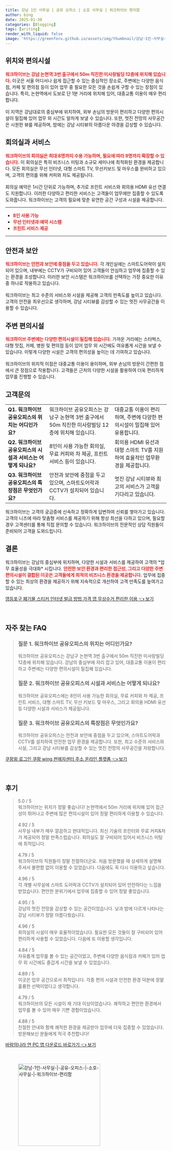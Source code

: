 ```yaml
---
title: 강남 1인 사무실 | 공유 오피스 | 소호 사무실 | 워크하이브 편리함
author: bing
date: 2025-01-30
categories: [Blogging]
tags: [writing]
render_with_liquid: false
image: 'https://greenforu.github.io/assets/img/thumbnail/강남-1인-사무실-|-공유-오피스-|-소호-사무실-|-워크하이브-편리함.webp'
---
```



<h2 id='위치와편의시설'>위치와 편의시설</h2>

<p><b><span style="color: #ee2323;">워크하이브는 강남 논현역 3번 출구에서 50m 직진한 미사랑빌딩 12층에 위치해 있습니다.</span></b> 이곳은 서울 어디서나 쉽게 접근할 수 있는 중심적인 장소로, 주변에는 다양한 음식점, 카페 및 편의점 등이 있어 업무 중 필요한 모든 것을 손쉽게 구할 수 있는 장점이 있습니다. 특히, 논현역에서 도보로 단 1분 거리에 위치해 있어, 대중교통 이용이 매우 편리합니다.<br><br>이 지역은 강남대로의 중심부에 위치하여, 외부 손님의 방문이 편리하고 다양한 편의시설이 밀집해 있어 업무 외 시간도 알차게 보낼 수 있습니다. 또한, 멋진 전망의 사무공간은 시원한 뷰를 제공하며, 밤에는 강남 시티뷰의 아름다운 야경을 감상할 수 있습니다.</p>

<h2 id='회의실과서비스'>회의실과 서비스</h2>

<p><b><span style="color: #ee2323;">워크하이브의 회의실은 최대 8명까지 수용 가능하며, 필요에 따라 9명까지 확장할 수 있습니다.</span></b> 이 회의실은 특히 비즈니스 미팅과 소규모 세미나에 최적화된 환경을 제공합니다. 모든 회의실은 무선 인터넷, 대형 스마트 TV, 무선키보드 및 마우스를 완비하고 있으며, 고객의 편의를 위해 커피와 차도 제공됩니다.<br><br>회의실 예약은 1시간 단위로 가능하며, 추가로 프린트 서비스와 회의용 HDMI 유선 연결도 지원합니다. 이러한 다양하고 편리한 서비스는 고객들이 업무에만 집중할 수 있도록 도와줍니다. 워크하이브는 고객의 필요에 맞춘 유연한 공간 구성과 시설을 제공합니다.</p>

<hr />

<ul>
    <li><b><span style="color: #ee2323;">8인 사용 가능</span></b></li>
    <li><b><span style="color: #ee2323;">무선 인터넷과 예약 시스템</span></b></li>
    <li><b><span style="color: #ee2323;">프린트 서비스 제공</span></b></li>
</ul>

<hr />

<h2 id='안전과보안'>안전과 보안</h2>

<p><b><span style="color: #ee2323;">워크하이브는 안전과 보안에 중점을 두고 있습니다.</span></b> 각 개인실에는 스마트도어락이 설치되어 있으며, 내부에는 CCTV가 구비되어 있어 고객들이 안심하고 업무에 집중할 수 있는 환경을 조성합니다. 이러한 보안 시스템은 워크하이브를 선택하는 가장 중요한 이유 중 하나로 작용하고 있습니다.<br><br>워크하이브는 최고 수준의 서비스와 시설을 제공해 고객의 만족도를 높이고 있습니다. 고객의 안전을 최우선으로 생각하며, 강남 시티뷰를 감상할 수 있는 멋진 사무공간을 이용할 수 있습니다.</p>

<h2 id='주변편의시설'>주변 편의시설</h2>

<p><b><span style="color: #ee2323;">워크하이브 주변에는 다양한 편의시설이 밀집해 있습니다.</span></b> 가까운 거리에는 스타벅스, 대형 맛집, 카페, 병원 및 편의점 등이 있어 업무 외 시간에도 여유롭게 시간을 보낼 수 있습니다. 이렇게 다양한 시설은 고객의 편의성을 높이는 데 기여하고 있습니다.<br><br>워크하이브의 위치적 이점은 대중교통 이용이 용이하며, 외부 손님의 방문이 간편한 점에서 큰 장점으로 작용합니다. 고객들은 근처의 다양한 시설을 활용하여 더욱 편리하게 업무를 진행할 수 있습니다.</p>

<h2 id='고객문의'>고객문의</h2>

<table>
    <tr>
        <td><b>Q1. 워크하이브 공유오피스의 위치는 어디인가요?</b></td>
        <td>워크하이브 공유오피스는 강남구 논현역 3번 출구에서 50m 직진한 미사랑빌딩 12층에 위치해 있습니다.</td>
        <td>대중교통 이용이 편리하며, 주변에 다양한 편의시설이 밀집해 있어 유용합니다.</td>
    </tr>
    <tr>
        <td><b>Q2. 워크하이브 공유오피스의 시설과 서비스는 어떻게 되나요?</b></td>
        <td>8인이 사용 가능한 회의실, 무료 커피와 차 제공, 프린트 서비스 등이 있습니다.</td>
        <td>회의용 HDMI 유선과 대형 스마트 TV를 지원하여 효율적인 업무환경을 제공합니다.</td>
    </tr>
    <tr>
        <td><b>Q3. 워크하이브 공유오피스의 특장점은 무엇인가요?</b></td>
        <td>안전과 보안에 중점을 두고 있으며, 스마트도어락과 CCTV가 설치되어 있습니다.</td>
        <td>멋진 강남 시티뷰와 최고의 서비스가 고객을 기다리고 있습니다.</td>
    </tr>
</table>

<p>워크하이브는 고객의 궁금증에 신속하고 정확하게 답변하여 신뢰를 쌓아가고 있습니다. 고객의 니즈에 따라 맞춤형 서비스를 제공하기 위해 항상 최선을 다하고 있으며, 필요할 경우 고객센터를 통해 직접 문의할 수 있습니다. 워크하이브의 전문적인 상담 직원들이 준비되어 고객을 도와드립니다.</p>

<h2 id='결론'>결론</h2>

<p>워크하이브는 강남의 중심부에 위치하며, 다양한 시설과 서비스를 제공하여 고객의 *업무 효율성을 극대화* 시킵니다. <b><span style="color: #ee2323;">안전한 보안 환경과 편리한 접근성, 그리고 다양한 주변 편의시설이 결합된 이곳은 고객들에게 최적의 비즈니스 환경을 제공합니다.</span></b> 업무에 집중할 수 있는 최상의 환경을 제공하기 위해 지속적으로 개선하여 고객 만족도를 높여가고 있습니다.</p>


<p><a class="click-button" title="영등포구 폐기물 스티커 인터넷 발급 방법 가격 앱 무상수거 편리한 이용" href="https://greenforu.github.io/posts/%EC%98%81%EB%93%B1%ED%8F%AC%EA%B5%AC-%ED%8F%90%EA%B8%B0%EB%AC%BC-%EC%8A%A4%ED%8B%B0%EC%BB%A4-%EC%9D%B8%ED%84%B0%EB%84%B7-%EB%B0%9C%EA%B8%89-%EB%B0%A9%EB%B2%95-%EA%B0%80%EA%B2%A9-%EC%95%B1-%EB%AC%B4%EC%83%81%EC%88%98%EA%B1%B0-%ED%8E%B8%EB%A6%AC%ED%95%9C-%EC%9D%B4%EC%9A%A9/" rel="dofollow">영등포구 폐기물 스티커 인터넷 발급 방법 가격 앱 무상수거 편리한 이용 👈 보기</a></p><br>
<h2 id='자주_찾는_FAQ'>자주 찾는 FAQ</h2>
<div itemscope="" itemtype="https://schema.org/FAQPage"> 
<blockquote> 
<div itemscope="" itemprop="mainEntity" itemtype="https://schema.org/Question"> 
<h3 itemprop="name">질문 1. 워크하이브 공유오피스의 위치는 어디인가요?</h3> 
<div itemscope="" itemprop="acceptedAnswer" itemtype="https://schema.org/Answer"> 
<span itemprop="text"> 
<p>워크하이브 공유오피스는 강남구 논현역 3번 출구에서 50m 직진한 미사랑빌딩 12층에 위치해 있습니다. 강남의 중심부에 자리 잡고 있어, 대중교통 이용이 편리하고 주변에는 다양한 편의시설이 밀집해 있습니다.</p> 
</span> 
</div> 
</div> 
<div itemscope="" itemprop="mainEntity" itemtype="https://schema.org/Question"> 
<h3 itemprop="name">질문 2. 워크하이브 공유오피스의 시설과 서비스는 어떻게 되나요?</h3> 
<div itemscope="" itemprop="acceptedAnswer" itemtype="https://schema.org/Answer"> 
<span itemprop="text"> 
<p>워크하이브 공유오피스에는 8인이 사용 가능한 회의실, 무료 커피와 차 제공, 프린트 서비스, 대형 스마트 TV, 무선 키보드 및 마우스, 그리고 회의용 HDMI 유선 등 다양한 시설과 서비스가 제공됩니다.</p> 
</span> 
</div> 
</div> 
<div itemscope="" itemprop="mainEntity" itemtype="https://schema.org/Question"> 
<h3 itemprop="name">질문 3. 워크하이브 공유오피스의 특장점은 무엇인가요?</h3> 
<div itemscope="" itemprop="acceptedAnswer" itemtype="https://schema.org/Answer"> 
<span itemprop="text"> 
<p>워크하이브 공유오피스는 안전과 보안에 중점을 두고 있으며, 스마트도어락과 CCTV를 설치하여 안전한 업무 환경을 제공합니다. 또한, 최고 수준의 서비스와 시설, 그리고 강남 시티뷰를 감상할 수 있는 멋진 전망의 사무공간을 자랑합니다.</p> 
</span> 
</div> 
</div> 
</blockquote> 
</div>
<p><a class="click-button" title="쿠팡윙 로그인 쿠팡 wing 판매자센터 주소 온라인 플랫폼" href="https://greenforu.github.io/posts/%EC%BF%A0%ED%8C%A1%EC%9C%99-%EB%A1%9C%EA%B7%B8%EC%9D%B8-%EC%BF%A0%ED%8C%A1-wing-%ED%8C%90%EB%A7%A4%EC%9E%90%EC%84%BC%ED%84%B0-%EC%A3%BC%EC%86%8C-%EC%98%A8%EB%9D%BC%EC%9D%B8-%ED%94%8C%EB%9E%AB%ED%8F%BC/" rel="dofollow">쿠팡윙 로그인 쿠팡 wing 판매자센터 주소 온라인 플랫폼 👈 보기</a></p><br>
<h2 id='후기'>후기</h2>
<div itemscope itemtype="https://schema.org/Product">
  <blockquote>
  <div itemprop="review" itemscope itemtype="https://schema.org/Review">
      <div itemprop="reviewRating" itemscope itemtype="https://schema.org/Rating"> <span itemprop="ratingValue">5.0</span> / <span itemprop="bestRating">5</span> </div>
      <span itemprop="reviewBody">워크하이브는 위치가 정말 좋습니다! 논현역에서 50m 거리에 위치해 있어 접근성이 뛰어나고 주변에 많은 편의시설이 있어 정말 편리하게 이용할 수 있습니다.</span>
  </div>
  <br>
  <div itemprop="review" itemscope itemtype="https://schema.org/Review">
      <div itemprop="reviewRating" itemscope itemtype="https://schema.org/Rating"> <span itemprop="ratingValue">4.92</span> / <span itemprop="bestRating">5</span> </div>
      <span itemprop="reviewBody">사무실 내부가 매우 깔끔하고 현대적입니다. 최신 기술의 프린터와 무료 커피&차가 제공되어 정말 만족스럽습니다. 회의실도 잘 구비되어 있어서 비즈니스 미팅에 최적입니다.</span>
  </div>
  <br>
  <div itemprop="review" itemscope itemtype="https://schema.org/Review">
      <div itemprop="reviewRating" itemscope itemtype="https://schema.org/Rating"> <span itemprop="ratingValue">4.79</span> / <span itemprop="bestRating">5</span> </div>
      <span itemprop="reviewBody">워크하이브의 직원들이 정말 친절하더군요. 처음 방문했을 때 상세하게 설명해 주셔서 불편함 없이 이용할 수 있었습니다. 다음에도 꼭 다시 이용하고 싶습니다.</span>
  </div>
  <br>
  <div itemprop="review" itemscope itemtype="https://schema.org/Review">
      <div itemprop="reviewRating" itemscope itemtype="https://schema.org/Rating"> <span itemprop="ratingValue">4.96</span> / <span itemprop="bestRating">5</span> </div>
      <span itemprop="reviewBody">각 개별 사무실에 스마트 도어락과 CCTV가 설치되어 있어 안전하다는 느낌을 받았습니다. 편안한 분위기에서 업무에 집중할 수 있어 정말 좋았습니다.</span>
  </div>
  <br>
  <div itemprop="review" itemscope itemtype="https://schema.org/Review">
      <div itemprop="reviewRating" itemscope itemtype="https://schema.org/Rating"> <span itemprop="ratingValue">4.95</span> / <span itemprop="bestRating">5</span> </div>
      <span itemprop="reviewBody">강남의 멋진 전망을 감상할 수 있는 공간이었습니다. 낮과 밤에 다르게 나타나는 강남 시티뷰가 정말 아름다웠습니다.</span>
  </div>
  <br>
  <div itemprop="review" itemscope itemtype="https://schema.org/Review">
      <div itemprop="reviewRating" itemscope itemtype="https://schema.org/Rating"> <span itemprop="ratingValue">4.96</span> / <span itemprop="bestRating">5</span> </div>
      <span itemprop="reviewBody">회의실의 시설이 매우 효율적이었습니다. 필요한 모든 것들이 잘 구비되어 있어 편리하게 사용할 수 있었습니다. 다음에 또 이용할 생각입니다.</span>
  </div>
  <br>
  <div itemprop="review" itemscope itemtype="https://schema.org/Review">
      <div itemprop="reviewRating" itemscope itemtype="https://schema.org/Rating"> <span itemprop="ratingValue">4.84</span> / <span itemprop="bestRating">5</span> </div>
      <span itemprop="reviewBody">자유롭게 업무를 볼 수 있는 공간이었고, 주변에 다양한 음식점과 카페가 있어 업무 외 시간에도 즐겁게 시간을 보낼 수 있었습니다.</span>
  </div>
  <br>
  <div itemprop="review" itemscope itemtype="https://schema.org/Review">
      <div itemprop="reviewRating" itemscope itemtype="https://schema.org/Rating"> <span itemprop="ratingValue">4.89</span> / <span itemprop="bestRating">5</span> </div>
      <span itemprop="reviewBody">이곳은 업무 공간으로서 최적입니다. 각종 편의 시설과 안전한 환경 덕분에 정말 훌륭한 선택이었다고 생각합니다.</span>
  </div>
  <br>
  <div itemprop="review" itemscope itemtype="https://schema.org/Review">
      <div itemprop="reviewRating" itemscope itemtype="https://schema.org/Rating"> <span itemprop="ratingValue">4.79</span> / <span itemprop="bestRating">5</span> </div>
      <span itemprop="reviewBody">워크하이브의 모든 시설이 제 기대 이상이었습니다. 쾌적하고 편안한 환경에서 업무를 볼 수 있어 매우 기쁜 경험이었습니다.</span>
  </div>
  <br>
  <div itemprop="review" itemscope itemtype="https://schema.org/Review">
      <div itemprop="reviewRating" itemscope itemtype="https://schema.org/Rating"> <span itemprop="ratingValue">4.88</span> / <span itemprop="bestRating">5</span> </div>
      <span itemprop="reviewBody">친절한 안내와 함께 쾌적한 환경을 제공받아 업무에 더욱 집중할 수 있었습니다. 방문해보신 분들에게 적극 추천합니다!</span>
  </div>
  </blockquote>
</div>
<p><a class="click-button" title="바람의나라 연 PC 앱 다운로드 바로가기" href="https://greenforu.github.io/posts/%EB%B0%94%EB%9E%8C%EC%9D%98%EB%82%98%EB%9D%BC-%EC%97%B0-PC-%EC%95%B1-%EB%8B%A4%EC%9A%B4%EB%A1%9C%EB%93%9C-%EB%B0%94%EB%A1%9C%EA%B0%80%EA%B8%B0/" rel="dofollow">바람의나라 연 PC 앱 다운로드 바로가기 👈 보기</a></p><br>
<figure class="image"><img src="https://greenforu.github.io/assets/img/thumbnail/강남-1인-사무실-|-공유-오피스-|-소호-사무실-|-워크하이브-편리함.webp" alt="강남-1인-사무실-|-공유-오피스-|-소호-사무실-|-워크하이브-편리함" width="256" height="256"></figure>